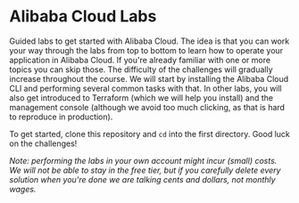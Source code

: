 # Alibaba Cloud Labs
Guided labs to get started with Alibaba Cloud. The idea is that you can work your way through the labs from top to bottom to learn how to operate your application in Alibaba Cloud. If you're already familiar with one or more topics you can skip those. The difficulty of the challenges will gradually increase throughout the course. We will start by installing the Alibaba Cloud CLI and performing several common tasks with that. In other labs, you will also get introduced to Terraform (which we will help you install) and the management console (although we avoid too much clicking, as that is hard to reproduce in production).

To get started, clone this repository and `cd` into the first directory. Good luck on the challenges!

*Note: performing the labs in your own account might incur (small) costs. We will not be able to stay in the free tier, but if you carefully delete every solution when you're done we are talking cents and dollars, not monthly wages.*
